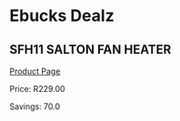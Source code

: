 
# Ebucks Dealz
## SFH11 SALTON FAN HEATER
[Product Page](https://www.ebucks.com/web/shop/productSelected.do?prodId=1155152075&catId=1157551316)

Price: R229.00

Savings: 70.0


	